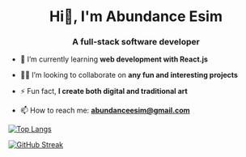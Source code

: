 <h1 align="center">Hi👋, I'm Abundance Esim</h1>
<h3 align="center">A full-stack software developer </h3>

- 🌱 I’m currently learning **web development with React.js**
  
- 🤝🏼 I’m looking to collaborate on **any fun and interesting projects**
  
- ⚡ Fun fact, **I create both digital and traditional art**

- 📫 How to reach me: **abundanceesim@gmail.com**
  
<!-- ### Hi there, I'm Abundance, a full-stack software developer. Welcome to my Github! 👋 -->

[![Top Langs](https://github-readme-stats.vercel.app/api/top-langs/?username=abundanceesim&layout=compact)](https://github.com/abundanceesim)   


[![GitHub Streak](https://streak-stats.demolab.com?user=abundanceesim)](https://git.io/streak-stats)

<!--![Abundance's GitHub stats](https://github-readme-stats.vercel.app/api?username=abundanceesim&show_icons=true&theme=dark)-->

<!--
**abundanceesim/abundanceesim** is a ✨ _special_ ✨ repository because its `README.md` (this file) appears on your GitHub profile.

Here are some ideas to get you started:

- 🔭 I’m currently working on ...
- 🌱 I’m currently learning ...
- 👯 I’m looking to collaborate on ...
- 🤔 I’m looking for help with ...
- 💬 Ask me about ...
- 📫 How to reach me: ...
- 😄 Pronouns: ...
- ⚡ Fun fact: ...
-->
